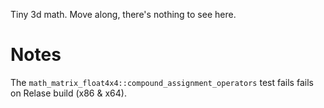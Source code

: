 Tiny 3d math. Move along, there's nothing to see here.

# Notes
The ```math_matrix_float4x4::compound_assignment_operators``` test fails fails on Relase build (x86 & x64).
